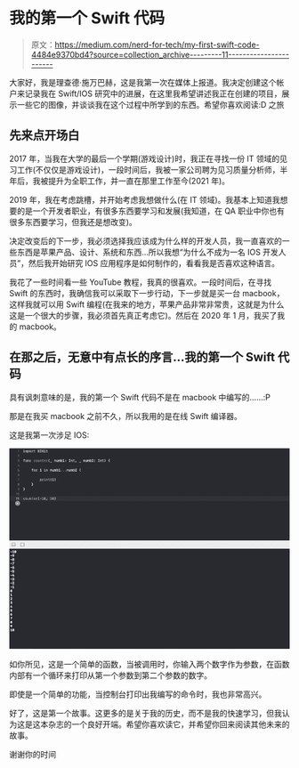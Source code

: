 # 我的第一个 Swift 代码

> 原文：<https://medium.com/nerd-for-tech/my-first-swift-code-4484e9370bd4?source=collection_archive---------11----------------------->

大家好，我是理查德·施万巴赫，这是我第一次在媒体上报道。我决定创建这个帐户来记录我在 Swift/IOS 研究中的进展，在这里我希望讲述我正在创建的项目，展示一些它的图像，并谈谈我在这个过程中所学到的东西。希望你喜欢阅读:D 之旅

## 先来点开场白

2017 年，当我在大学的最后一个学期(游戏设计)时，我正在寻找一份 IT 领域的见习工作(不仅仅是游戏设计)，一段时间后，我被一家公司聘为见习质量分析师，半年后，我被提升为全职工作，并一直在那里工作至今(2021 年)。

2019 年，我在考虑跳槽，并开始考虑我想做什么(在 IT 领域)。我基本上知道我想要的是一个开发者职业，有很多东西要学习和发展(我知道，在 QA 职业中你也有很多东西要学习，但我还是想改变)。

决定改变后的下一步，我必须选择我应该成为什么样的开发人员，我一直喜欢的一些东西是苹果产品、设计、系统和东西…所以我想“为什么不成为一名 IOS 开发人员”，然后我开始研究 IOS 应用程序是如何制作的，看看我是否喜欢这种语言。

我花了一些时间看一些 YouTube 教程，我真的很喜欢。一段时间后，在寻找 Swift 的东西时，我确信我可以采取下一步行动，下一步就是买一台 macbook，这样我就可以用 Swift 编程(在我来的地方，苹果产品非常非常贵，这就是为什么这是一个很大的步骤，我必须首先真正考虑它)。然后在 2020 年 1 月，我买了我的 macbook。

## 在那之后，无意中有点长的序言…我的第一个 Swift 代码

具有讽刺意味的是，我的第一个 Swift 代码不是在 macbook 中编写的……:P

那是在我买 macbook 之前不久，所以我用的是在线 Swift 编译器。

这是我第一次涉足 IOS:

![](img/2b910641cd94dbbad27e1f71c967cd36.png)

如你所见，这是一个简单的函数，当被调用时，你输入两个数字作为参数，在函数内部有一个循环来打印从第一个参数到第二个参数的数字。

即使是一个简单的功能，当控制台打印出我编写的命令时，我也非常高兴。

好了，这是第一个故事。这更多的是关于我的历史，而不是我的快速学习，但我认为这是这本杂志的一个良好开端。希望你喜欢读它，并希望你回来阅读其他未来的故事。

谢谢你的时间